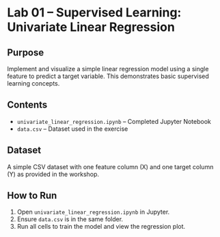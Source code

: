 # Lab 01 – Supervised Learning: Univariate Linear Regression

## **Purpose**
Implement and visualize a simple linear regression model using a single feature to predict a target variable. This demonstrates basic supervised learning concepts.

## **Contents**
- `univariate_linear_regression.ipynb` – Completed Jupyter Notebook
- `data.csv` – Dataset used in the exercise

## **Dataset**
A simple CSV dataset with one feature column (X) and one target column (Y) as provided in the workshop.

## **How to Run**
1. Open `univariate_linear_regression.ipynb` in Jupyter.
2. Ensure `data.csv` is in the same folder.
3. Run all cells to train the model and view the regression plot.
